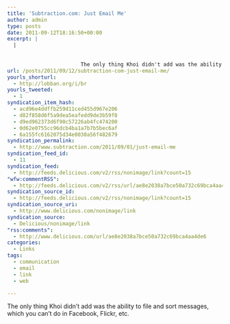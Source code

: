 ```yaml
---
title: 'Subtraction.com: Just Email Me'
author: admin
type: posts
date: 2011-09-12T18:16:50+00:00
excerpt: |
  |
    
                    
                        The only thing Khoi didn't add was the ability to file and sort messages, which you can't do in Facebook, Flickr, etc.
url: /posts/2011/09/12/subtraction-com-just-email-me/
yourls_shorturl:
  - http://lobban.org/i/br
yourls_tweeted:
  - 1
syndication_item_hash:
  - acd96e4ddffb259d11ced455d967e206
  - d82f858d6f5a9dea5eafedd9de3b59f8
  - d9ed962373d6f90c57226ab4fc474200
  - 0d62e0755cc96dcb4ba1a7b7b5bec6af
  - 6a155fc6162075d34e0030a56f482679
syndication_permalink:
  - http://www.subtraction.com/2011/09/01/just-email-me
syndication_feed_id:
  - 11
syndication_feed:
  - http://feeds.delicious.com/v2/rss/nonimage/link?count=15
"wfw:commentRSS":
  - http://feeds.delicious.com/v2/rss/url/ae8e2038a7bce50a732c69bca4aa4de6
syndication_source_id:
  - http://feeds.delicious.com/v2/rss/nonimage/link?count=15
syndication_source_uri:
  - http://www.delicious.com/nonimage/link
syndication_source:
  - Delicious/nonimage/link
"rss:comments":
  - http://www.delicious.com/url/ae8e2038a7bce50a732c69bca4aa4de6
categories:
  - Links
tags:
  - communication
  - email
  - link
  - web

---
```

The only thing Khoi didn&#8217;t add was the ability to file and sort messages, which you can&#8217;t do in Facebook, Flickr, etc.